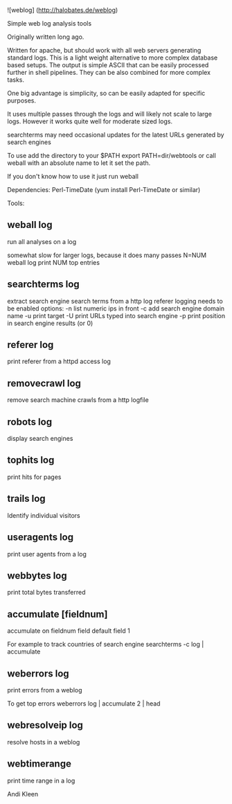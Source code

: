 ![weblog] (http://halobates.de/weblog)

Simple web log analysis tools

Originally written long ago.

Written for apache, but should work with all web servers generating 
standard logs. This is a light weight alternative to more complex
database based setups. The output is simple ASCII that 
can be easily processed further in shell pipelines. They can be also
combined for more complex tasks.

One big advantage is simplicity, so can be easily adapted for specific
purposes.

It uses multiple passes through the logs and will likely not scale
to large logs. However it works quite well for moderate sized logs.

searchterms may need occasional updates for the latest URLs generated
by search engines

To use add the directory to your $PATH
export PATH=dir/webtools
or call weball with an absolute name to let it set the path.

If you don't know how to use it just run weball <log>

Dependencies: Perl-TimeDate
(yum install Perl-TimeDate or similar)

Tools:

## weball log
run all analyses on a log

somewhat slow for larger logs, because it does many passes
    N=NUM weball log 
print NUM top entries

## searchterms log 
extract search engine search terms from a http log
referer logging needs to be enabled
options:
    -n list numeric ips in front
    -c add search engine domain name
    -u print target
    -U print URLs typed into search engine
    -p print position in search engine results (or 0)

## referer log
print referer from a httpd access log 

## removecrawl log
remove search machine crawls from a http logfile

## robots log
display search engines

## tophits log
print hits for pages

## trails log
Identify individual visitors

## useragents log
print user agents from a log

## webbytes log
print total bytes transferred

## accumulate [fieldnum]
accumulate on fieldnum field
default field 1

For example to track countries of search engine
    searchterms -c log | accumulate

## weberrors log
print errors from a weblog

To get top errors 
    weberrors log | accumulate 2  | head

## webresolveip log
resolve hosts in a weblog

## webtimerange
print time range in a log

Andi Kleen
